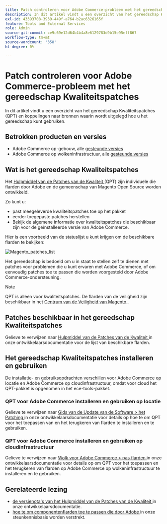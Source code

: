 ```yaml
---
title: Patch controleren voor Adobe Commerce-probleem met het gereedschap Kwaliteitspatches
description: In dit artikel vindt u een overzicht van het gereedschap Kwaliteitspatches (QPT) en koppelingen naar bronnen waarin wordt uitgelegd hoe u het gereedschap kunt gebruiken.
exl-id: 43393708-3939-449f-a764-b2ac6326165f
feature: Tools and External Services
role: Admin
source-git-commit: ce9c69e12d64b4b4a8e6129783d9b15e95eff867
workflow-type: tm+mt
source-wordcount: '358'
ht-degree: 0%

---
```


# Patch controleren voor Adobe Commerce-probleem met het gereedschap Kwaliteitspatches

In dit artikel vindt u een overzicht van het gereedschap Kwaliteitspatches (QPT) en koppelingen naar bronnen waarin wordt uitgelegd hoe u het gereedschap kunt gebruiken.

## Betrokken producten en versies

* Adobe Commerce op-gebouw, alle [ gesteunde versies ](https://magento.com/sites/default/files/magento-software-lifecycle-policy.pdf)
* Adobe Commerce op wolkeninfrastructuur, alle [ gesteunde versies ](https://magento.com/sites/default/files/magento-software-lifecycle-policy.pdf)

## Wat is het gereedschap Kwaliteitspatches

Het [ Hulpmiddel van de Patches van de Kwaliteit ](https://github.com/magento/quality-patches) (QPT) zijn individuele die flarden door Adobe en de gemeenschap van Magento Open Source worden ontwikkeld.

Zo kunt u:

* past meegeleverde kwaliteitspatches toe op het pakket
* eerder toegepaste patches herstellen
* Bekijk de algemene informatie over kwaliteitspatches die beschikbaar zijn voor de geïnstalleerde versie van Adobe Commerce.

Hier is een voorbeeld van de statuslijst u kunt krijgen om de beschikbare flarden te bekijken:

![ Magento_patches_list ](assets/status_table.png)

Het gereedschap is bedoeld om u in staat te stellen zelf te dienen met patches voor problemen die u kunt ervaren met Adobe Commerce, of om eenvoudig patches toe te passen die worden voorgesteld door Adobe Commerce-ondersteuning.

>[!NOTE]
>
>QPT is alleen voor kwaliteitspatches. De flarden van de veiligheid zijn beschikbaar in het [ Centrum van de Veiligheid van Magento ](https://magento.com/security/patches).

## Patches beschikbaar in het gereedschap Kwaliteitspatches

Gelieve te verwijzen naar [ Hulpmiddel van de Patches van de Kwaliteit ](https://experienceleague.adobe.com/tools/commerce-quality-patches/index.html?lang=nl-NL) in onze ontwikkelaarsdocumentatie voor de lijst van beschikbare flarden.

## Het gereedschap Kwaliteitspatches installeren en gebruiken

De installatie- en gebruiksopdrachten verschillen voor Adobe Commerce op locatie en Adobe Commerce op cloudinfrastructuur, omdat voor cloud het QPT-pakket is opgenomen in het ece-tools-pakket.

### QPT voor Adobe Commerce installeren en gebruiken op locatie

Gelieve te verwijzen naar [ Gids van de Update van de Software > het Patching ](https://experienceleague.adobe.com/nl/docs/commerce-operations/tools/quality-patches-tool/usage) in onze ontwikkelaarsdocumentatie voor details op hoe te om QPT voor het toepassen van en het terugkeren van flarden te installeren en te gebruiken.

### QPT voor Adobe Commerce installeren en gebruiken op cloudinfrastructuur

Gelieve te verwijzen naar [ Wolk voor Adobe Commerce > pas flarden ](https://experienceleague.adobe.com/nl/docs/commerce-cloud-service/user-guide/develop/upgrade/apply-patches) in onze ontwikkelaarsdocumentatie voor details op om QPT voor het toepassen en het terugkeren van flarden op Adobe Commerce op wolkeninfrastructuur te installeren en te gebruiken.

## Gerelateerde lezing

* [ de versienota&#39;s van het Hulpmiddel van de Patches van de Kwaliteit ](https://experienceleague.adobe.com/nl/docs/commerce-operations/tools/quality-patches-tool/release-notes) in onze ontwikkelaarsdocumentatie.
* [ hoe te om componentenflarden toe te passen die door Adobe ](/help/how-to/general/how-to-apply-a-composer-patch-provided-by-magento.md) in onze steunkennisbasis worden verstrekt.

